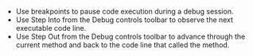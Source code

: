 - Use breakpoints to pause code execution during a debug session.
- Use Step Into from the Debug controls toolbar to observe the next executable code line.
- Use Step Out from the Debug controls toolbar to advance through the current method and back to the code line that called the method.
